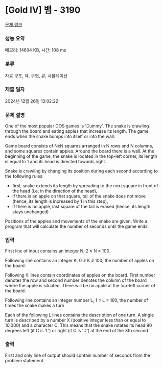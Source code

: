 # [Gold IV] 뱀 - 3190 

[문제 링크](https://www.acmicpc.net/problem/3190) 

### 성능 요약

메모리: 14604 KB, 시간: 108 ms

### 분류

자료 구조, 덱, 구현, 큐, 시뮬레이션

### 제출 일자

2024년 12월 26일 13:02:22

### 문제 설명

<p>One of the most popular DOS games is 'Dummy'. The snake is crawling through the board and eating apples that increase its length. The game ends when the snake bumps into itself or into the wall. </p>

<p>Game board consists of NxN squares arranged in N rows and N columns, and some squares contain apples. Around the board there is a wall. At the beginning of the game, the snake is located in the top-left corner, its length is equal to 1 and its head is directed towards right. </p>

<p>Snake is crawling by changing its position during each second according to the following rules: </p>

<ul>
	<li>first, snake extends its length by spreading to the next square in front of the head (i.e. in the direction of the head),</li>
	<li>if there is an apple on that square, tail of the snake does not move (hence, its length is increased by 1 in this step),</li>
	<li>if there is no apple, last square of the tail is erased (hence, its length stays unchanged) </li>
</ul>

<p>Positions of the apples and movements of the snake are given. Write a program that will calculate the number of seconds until the game ends. </p>

### 입력 

 <p>First line of input contains an integer N, 2 ≤ N ≤ 100. </p>

<p>Following line contains an integer K, 0 ≤ K ≤ 100, the number of apples on the board. </p>

<p>Following K lines contain coordinates of apples on the board. First number denotes the row and second number denotes the column of the board where the apple is situated. There will be no apple at the top-left corner of the board. </p>

<p>Following line contains an integer number L, 1 ≤ L ≤ 100, the number of times the snake makes a turn. </p>

<p>Each of the following L lines contains the description of one turn. A single turn is described by a number X (positive integer less than or equal to 10,000) and a character C. This means that the snake rotates its head 90 degrees left (if C is 'L') or right (if C is 'D') at the end of the Xth second </p>

### 출력 

 <p>First and only line of output should contain number of seconds from the problem statement. </p>

